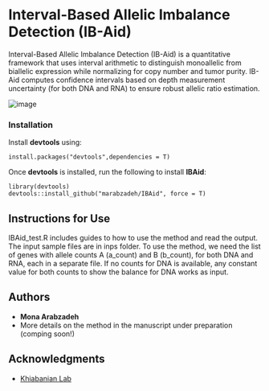 # Interval-Based Allelic Imbalance Detection (IB-Aid)
Interval-Based Allelic Imbalance Detection (IB-Aid) is a quantitative framework that uses interval arithmetic to distinguish monoallelic from biallelic expression while normalizing for copy number and tumor purity. 
IB-Aid computes confidence intervals based on depth measurement uncertainty (for both DNA and RNA) to ensure robust allelic ratio estimation. 

![image](https://github.com/user-attachments/assets/8451d832-72d7-4833-84f3-de6868006fab)

### Installation

Install **devtools** using:
```
install.packages("devtools",dependencies = T)
```
Once **devtools** is installed, run the following to install **IBAid**:
```
library(devtools)
devtools::install_github("marabzadeh/IBAid", force = T)
```
## Instructions for Use

IBAid_test.R includes guides to how to use the method and read the output. The input sample files are in inps folder. To use the method, we need the list of genes with allele counts A (a_count) and B (b_count), for both DNA and RNA, each in a separate file. If no counts for DNA is available, any constant value for both counts to show the balance for DNA works as input. 

## Authors
* **Mona Arabzadeh**
* More details on the method in the manuscript under preparation (comping soon!)

## Acknowledgments
* [Khiabanian Lab](https://khiabanian-lab.org)
